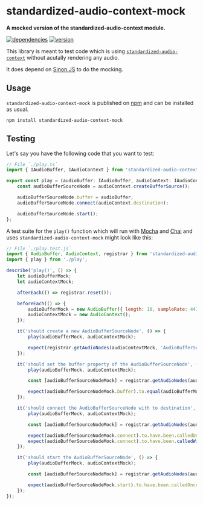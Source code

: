 # standardized-audio-context-mock

**A mocked version of the standardized-audio-context module.**

[![dependencies](https://img.shields.io/david/chrisguttandin/standardized-audio-context-mock.svg?style=flat-square)](https://www.npmjs.com/package/standardized-audio-context-mock)
[![version](https://img.shields.io/npm/v/standardized-audio-context-mock.svg?style=flat-square)](https://www.npmjs.com/package/standardized-audio-context-mock)

This library is meant to test code which is using [`standardized-audio-context`](https://github.com/chrisguttandin/standardized-audio-context) without acutally rendering any audio.

It does depend on [Sinon.JS](https://sinonjs.org) to do the mocking.

## Usage

`standardized-audio-context-mock` is published on
[npm](https://www.npmjs.com/package/standardized-audio-context-mock) and can be installed as usual.

```shell
npm install standardized-audio-context-mock
```

## Testing

Let's say you have the following code that you want to test:

```typescript
// File `./play.ts`
import { IAudioBuffer, IAudioContext } from 'standardized-audio-context';

export const play = (audioBuffer: IAudioBuffer, audioContext: IAudioContext) => {
    const audioBufferSourceNode = audioContext.createBufferSource();

    audioBufferSourceNode.buffer = audioBuffer;
    audioBufferSourceNode.connect(audioContext.destination);

    audioBufferSourceNode.start();
};
```

A test suite for the `play()` function which will run with [Mocha](https://mochajs.org) and [Chai](https://www.chaijs.com) and uses `standardized-audio-context-mock` might look like this:

```js
// File `./play.test.js`
import { AudioBuffer, AudioContext, registrar } from 'standardized-audio-context-mock';
import { play } from './play';

describe('play()', () => {
    let audioBufferMock;
    let audioContextMock;

    afterEach(() => registrar.reset());

    beforeEach(() => {
        audioBufferMock = new AudioBuffer({ length: 10, sampleRate: 44100 });
        audioContextMock = new AudioContext();
    });

    it('should create a new AudioBufferSourceNode', () => {
        play(audioBufferMock, audioContextMock);

        expect(registrar.getAudioNodes(audioContextMock, 'AudioBufferSourceNode')).to.have.a.lengthOf(1);
    });

    it('should set the buffer property of the AudioBufferSourceNode', () => {
        play(audioBufferMock, audioContextMock);

        const [audioBufferSourceNodeMock] = registrar.getAudioNodes(audioContextMock, 'AudioBufferSourceNode');

        expect(audioBufferSourceNodeMock.buffer).to.equal(audioBufferMock);
    });

    it('should connect the AudioBufferSourceNode with to destination', () => {
        play(audioBufferMock, audioContextMock);

        const [audioBufferSourceNodeMock] = registrar.getAudioNodes(audioContextMock, 'AudioBufferSourceNode');

        expect(audioBufferSourceNodeMock.connect).to.have.been.calledOnce;
        expect(audioBufferSourceNodeMock.connect).to.have.been.calledWithExactly(audioContextMock.destination);
    });

    it('should start the AudioBufferSourceNode', () => {
        play(audioBufferMock, audioContextMock);

        const [audioBufferSourceNodeMock] = registrar.getAudioNodes(audioContextMock, 'AudioBufferSourceNode');

        expect(audioBufferSourceNodeMock.start).to.have.been.calledOnce;
    });
});
```
